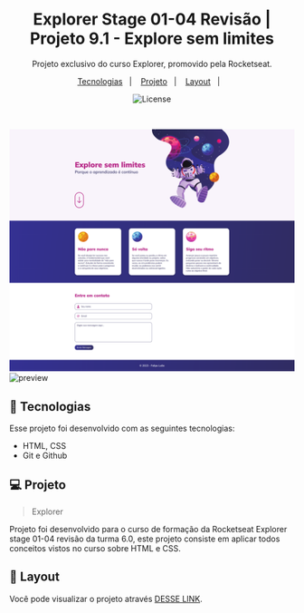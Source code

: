   <h1 align="center"> Explorer Stage 01-04 Revisão | Projeto 9.1 - Explore sem limites </h1>

  <p align="center">
  Projeto exclusivo do curso Explorer, promovido pela Rocketseat.
  </p>

  <p align="center">
    <a href="#-tecnologias">Tecnologias</a>&nbsp;&nbsp;&nbsp;|&nbsp;&nbsp;&nbsp;
    <a href="#-projeto">Projeto</a>&nbsp;&nbsp;&nbsp;|&nbsp;&nbsp;&nbsp;
    <a href="#-layout">Layout</a>&nbsp;&nbsp;&nbsp;|&nbsp;&nbsp;&nbsp;
  </p>

  <p align="center">
    <img alt="License" src="https://www.rocketseat.com.br/assets/logos/rocketseat.svg">
  </p>

  <br>
   
  ![preview](preview.png)
  ![preview](previewMobile.gif)


  ## 🚀 Tecnologias

  Esse projeto foi desenvolvido com as seguintes tecnologias:

  - HTML, CSS
  - Git e Github

  ## 💻 Projeto

  > Explorer

  Projeto foi desenvolvido para o curso de formação da Rocketseat Explorer stage 01-04 revisão da turma 6.0, este projeto consiste em aplicar todos conceitos vistos no curso sobre HTML e CSS.

  ## 🔖 Layout

  Você pode visualizar o projeto através [DESSE LINK](https://felipepleao.github.io/courseProjects-rocketseat/projeto09.1--stg-04/).

